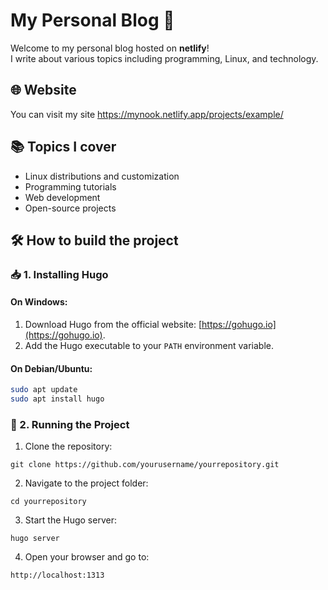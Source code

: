 # My Personal Blog 🚀

Welcome to my personal blog hosted on **netlify**!  
I write about various topics including programming, Linux, and technology.

## 🌐 Website
You can visit my site https://mynook.netlify.app/projects/example/

## 📚 Topics I cover
- Linux distributions and customization
- Programming tutorials
- Web development
- Open-source projects

## 🛠️ How to build the project

### 📥 **1. Installing Hugo**

#### On **Windows**:  
1. Download Hugo from the official website: [https://gohugo.io](https://gohugo.io).  
2. Add the Hugo executable to your `PATH` environment variable.  

#### On **Debian/Ubuntu**:  
```bash
sudo apt update
sudo apt install hugo 
```
### 🚀 2. Running the Project

1. Clone the repository:
```
git clone https://github.com/yourusername/yourrepository.git
```

2. Navigate to the project folder:

```
cd yourrepository
```

3. Start the Hugo server:
```
hugo server
```

4. Open your browser and go to:

```
http://localhost:1313
```